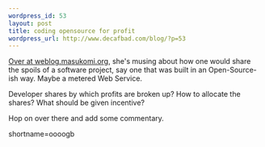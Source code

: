 ```yaml
--- 
wordpress_id: 53
layout: post
title: coding opensource for profit
wordpress_url: http://www.decafbad.com/blog/?p=53
---
```

<p><a href="http://weblog.masukomi.org/2002/04/06.html#a713">Over at weblog.masukomi.org</a>, she's musing about how one would share the spoils of a software project, say one that was built in an Open-Source-ish way.  Maybe a metered Web Service.</p>
<p>Developer shares by which profits are broken up?  How to allocate the shares?  What should be given incentive?</p>
<p>Hop on over there and add some commentary.</p>
<!--more-->
shortname=oooogb
